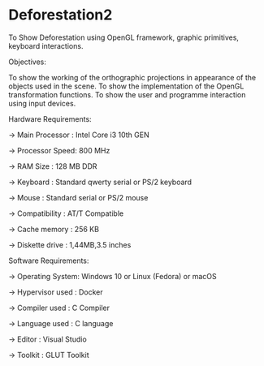 # Deforestation2
To Show Deforestation using OpenGL framework, graphic primitives, keyboard interactions. 




Objectives:

 To show the working of the orthographic projections in appearance of the objects 
used in the scene.
 To show the implementation of the OpenGL transformation functions.
 To show the user and programme interaction using input devices. 




Hardware Requirements: 

-> Main Processor : Intel Core i3 10th GEN 

-> Processor Speed: 800 MHz 

-> RAM Size : 128 MB DDR 

-> Keyboard : Standard qwerty serial or PS/2 keyboard 

-> Mouse : Standard serial or PS/2 mouse 

-> Compatibility : AT/T Compatible 

-> Cache memory : 256 KB 

-> Diskette drive : 1,44MB,3.5 inches 




 Software Requirements: 

-> Operating System: Windows 10 or Linux (Fedora) or macOS 

-> Hypervisor used : Docker 

-> Compiler used : C Compiler 

-> Language used : C language 

-> Editor : Visual Studio 

-> Toolkit : GLUT Toolkit
